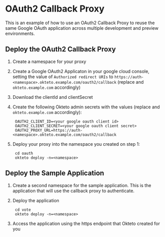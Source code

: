 # OAuth2 Callback Proxy

This is an example of how to use an OAuth2 Callback Proxy to reuse the same Google OAuth application across multiple development and preview environments. 

## Deploy the OAuth2 Callback Proxy

1. Create a namespace for your proxy
1. Create a Google OAuth2 Applicaton in your google cloud console, setting the value of `Authorized redirect URIs` to `https://auth-<namespace>.okteto.example.com/oauth2/callback` (replace <namespace> and `okteto.example.com` accordingly)
1. Download the clientId and clientSecret
1. Create the following Okteto admin secrets with the values (replace <namespace> and `okteto.example.com` accordingly):

        OAUTH2_CLIENT_ID=<your google oauth client id>
        OAUTH2_CLIENT_SECRET=<your google oauth client secret>
        OAUTH2_PROXY_URL=https://auth-<namespace>.okteto.example.com/oauth2/callback

1. Deploy your proxy into the namespace you created on step 1: 

        cd oauth
        okteto deploy -n=<namespace>

## Deploy the Sample Application

1. Create a second namespace for the sample application. This is the application that will use the callback proxy to authenticate. 
2. Deploy the application

        cd vote
        okteto deploy -n=<namespace>
3. Access the application using the https endpoint that Okteto created for you